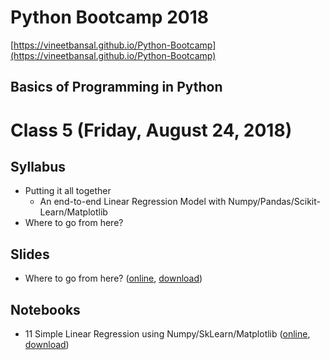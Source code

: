# Python Bootcamp 2018

[https://vineetbansal.github.io/Python-Bootcamp](https://vineetbansal.github.io/Python-Bootcamp)

## Basics of Programming in Python

Class 5 (Friday, August 24, 2018)
=================================

Syllabus
------
- Putting it all together
  - An end-to-end Linear Regression Model with Numpy/Pandas/Scikit-Learn/Matplotlib
- Where to go from here?

Slides
------
  - Where to go from here? ([online](https://drive.google.com/file/d/10TVsDV1kq2Upi5HW_FTkBhac-j8PH94v/view?usp=sharing), [download](slides/06%20Supplementary.pptx))

Notebooks
---------
  - 11 Simple Linear Regression using Numpy/SkLearn/Matplotlib ([online](https://mybinder.org/v2/gh/vineetbansal/Python-Bootcamp/master?filepath=notebooks/11%20Simple%20Linear%20Regression%20using%20Numpy%2C%20SkLearn%2C%20Matplotlib.ipynb), [download](notebooks/11%20Simple%20Linear%20Regression%20using%20Numpy%2C%20SkLearn%2C%20Matplotlib.ipynb))